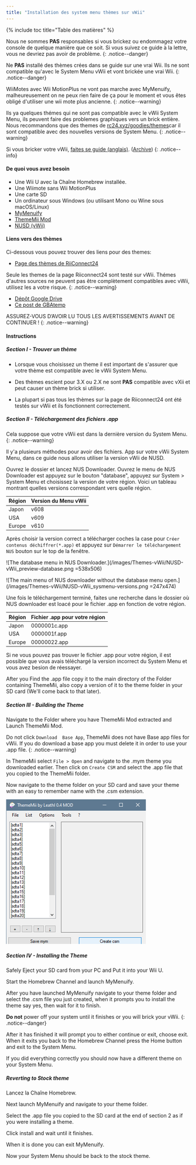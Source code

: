 ```yaml
---
title: "Installation des system menu thèmes sur vWii"
---
```


{% include toc title="Table des matières" %}




Nous ne sommes **PAS** responsables si vous brickez ou endommagez votre console de quelque manière que ce soit. Si vous suivez ce guide à la lettre, vous ne devriez pas avoir de problème.
{: .notice--danger}

Ne **PAS** installé des thèmes crées dans se guide sur une vrai Wii. Ils ne sont compatible qu'avec le System Menu vWii et vont brickée une vrai Wii.
{: .notice--danger}

WiiMotes avec Wii MotionPlus ne vont pas marche avec MyMenuify, malheureusement on ne peux rien faire de ça pour le moment et vous êtes obligé d'utiliser une wii mote plus ancienne.
{: .notice--warning}

Ils ya quelques thémes qui ne sont pas compatible avec le vWii System Menu, ils peuvent faire des problemes graphiques vers un brick entière. Nous recommandons que des themes de [rc24.xyz/goodies/themes](https://rc24.xyz/goodies/themes/)car il sont compatible avec des nouvelles versions de System Menu.
{: .notice--warning}

Si vous bricker votre vWii, [faites se guide (anglais)](https://gbatemp.net/threads/guide-vwii-unbrick-guide-by-garyodernichts.528329). ([Archive](https://web.archive.org/web/20200213194233/https://gbatemp.net/threads/guide-vwii-unbrick-guide-by-garyodernichts.528329/))
{: .notice--info}

#### De quoi vous avez besoin

* Une Wii U avec la Chaîne Homebrew installée.
* Une Wiimote sans Wii MotionPlus
* Une carte SD
* Un ordinateur sous Windows (ou utilisant Mono ou Wine sous macOS/Linux)
* [MyMenuify](/assets/files/Mymenuify-Old-vWii.zip)
* [ThemeMii Mod](/assets/files/New_Thememii_MOD.rar)
* [NUSD (vWii)](/assets/files/NUSDownloader-vwii.zip)


#### Liens vers des thèmes

Ci-dessous vous pouvez trouver des liens pour des themes:

* [Page des thèmes de RiiConnect24](https://rc24.xyz/goodies/themes/)

Seule les themes de la page Riiconnect24 sont testé sur vWii. Thémes d'autres sources ne peuvent pas être complètement compatibles avec vWii, utilisez les a votre risque.
{: .notice--warning}

* [Dépôt Google Drive](https://drive.google.com/drive/folders/19tyeVQ--bJ0ZUTNg5yvAGvc3G4-euEpm?usp=sharing)
* [Ce post de GBAtemp](https://gbatemp.net/threads/wii-theme-team-creations-v2.336596/)

ASSUREZ-VOUS D’AVOIR LU TOUS LES AVERTISSEMENTS AVANT DE CONTINUER !
{: .notice--warning}

#### Instructions

##### Section I - Trouver un thème

* Lorsque vous choisissez un theme il est important de s'assurer que votre thème est compatible avec le vWii System Menu.

* Des thèmes escient pour 3.X ou 2.X ne sont **PAS** compatible avec vXii et peut causer un thème brick si utiliser.

* La plupart si pas tous les thèmes sur la page de Riiconnect24 ont été testés sur vWii et ils fonctionnent correctement.

##### Section II - Téléchargement des fichiers .app


Cela suppose que votre vWii est dans la dernière version du System Menu.
{: .notice--warning}

Il y'a plusieurs méthodes pour avoir des fichiers. App sur votre vWii System Menu, dans ce guide nous allons utiliser la version vWii de NUSD.

Ouvrez le dossier et lancez NUS Downloader. Ouvrez le menu de NUS Downloader est appuyez sur le bouton "database", appuyez sur System > System Menu et choisissez la version de votre région. Voici un tableau montrant quelles versions correspondant vers quelle région.

| Région | Version du Menu vWii |
| ------ | -------------------- |
| Japon  | v608                 |
| USA    | v609                 |
| Europe | v610                 |

Après choisir la version correct a télécharger coches la case pour `Créer contenus déchiffrer(*.app)` et appuyez sur `Démarrer le téléchargement NUS` bouton sur le top de la fenêtre.

!\[The database menu in NUS Downloader.\](/images/Themes-vWii/NUSD-vWii_preview-database.png =538x506)



!\[The main menu of NUS downloader without the database menu open.\](/images/Themes-vWii/NUSD-vWii_sysmenu-versions.png =247x474)


Une fois le téléchargement terminé, faites une recherche dans le dossier où NUS downloader est loacé pour le fichier .app en fonction de votre région.

| Région | Fichier .app pour votre région |
| ------ | ------------------------------ |
| Japon  | 0000001c.app                   |
| USA    | 0000001f.app                   |
| Europe | 00000022.app                   |

Si ne vous pouvez pas trouver le fichier .app pour votre région, il est possible que vous avais téléchargé la version incorrect du System Menu et vous avez besion de réessayer.

After you Find the .app file copy it to the main directory of the Folder containing ThemeMii, also copy a version of it to the theme folder in your SD card (We'll come back to that later).

##### Section III - Building the Theme

Navigate to the Folder where you have ThemeMii Mod extracted and Launch ThemeMii Mod.

Do not click `Download  Base App`, ThemeMii does not have Base app files for vWii. If you do download a base app you must delete it in order to use your .app file.
{: .notice--warning}

In ThemeMii select `File > Open` and navigate to the .mym theme you downloaded earlier. Then click on `Create CSM` and select the .app file that you copied to the ThemeMii folder.

Now navigate to the theme folder on your SD card and save your theme with an easy to remember name with the .csm extension.

![An image of the ThemeMii menu so you can better understand.](/images/Themes-vWii/ThemeMii-Mod-Preview_vWii.png)



##### Section IV - Installing the Theme

Safely Eject your SD card from your PC and Put it into your Wii U.

Start the Homebrew Channel and launch MyMenuify.

After you have launched MyMenuify navigate to your theme folder and select the .csm file you just created, when it prompts you to install the theme say yes, then wait for it to finish.

**Do not** power off your system until it finishes or you will brick your vWii.
{: .notice--danger}

After it has finished it will prompt you to either continue or exit, choose exit. When it exits you back to the Homebrew Channel press the Home button and exit to the System Menu.

If you did everything correctly you should now have a different theme on your System Menu.

##### Reverting to Stock theme

Lancez la Chaîne Homebrew.

Next launch MyMenuify and navigate to your theme folder.

Select the .app file you copied to the SD card at the end of section 2 as if you were installing a theme.

Click install and wait until it finishes.

When it is done you can exit MyMenuify.

Now your System Menu should be back to the stock theme.


